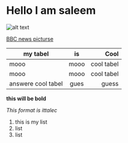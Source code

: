 
# Hello I am saleem 


![alt text](https://ichef.bbci.co.uk/news/976/cpsprodpb/15951/production/_117310488_16.jpg.webp)


[BBC news picturse](https://www.bbc.com/news/in-pictures-56211135)

| my tabel      | is            | Cool  |
| ------------- |:-------------:| -----:|
| mooo      | mooo     | cool tabel |
| mooo    | mooo     |   cool tabel|
| answere cool tabel | gues      |    guess |

__this will be bold__

*This format is ittalec* 

1. this is my list
2. list
3. list 
